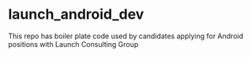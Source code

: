 # launch_android_dev
This repo has boiler plate code used by candidates applying for Android positions with Launch Consulting Group
